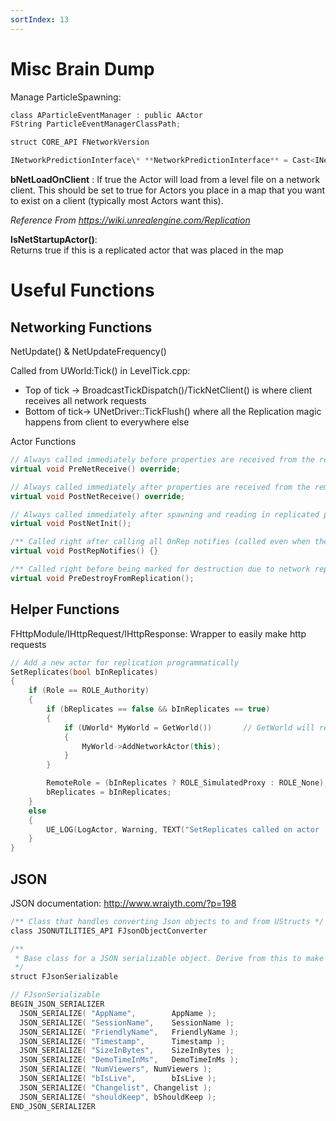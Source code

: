 ```yaml
---
sortIndex: 13
---
```


# Misc Brain Dump

Manage ParticleSpawning:

```cpp
class AParticleEventManager : public AActor
FString ParticleEventManagerClassPath;

struct CORE_API FNetworkVersion

INetworkPredictionInterface\* **NetworkPredictionInterface** = Cast<INetworkPredictionInterface>(**PawnMovement**);
```

**bNetLoadOnClient** : If true the Actor will load from a level file on a network client. This should be set to true for Actors you place in a map that you want to exist on a client (typically most Actors want this).

*Reference From <https://wiki.unrealengine.com/Replication>*

**IsNetStartupActor()**: Returns true if this is a replicated actor that was placed in the map

# Useful Functions

## Networking Functions

NetUpdate() & NetUpdateFrequency()

Called from UWorld:Tick() in LevelTick.cpp:
- Top of tick -> BroadcastTickDispatch()/TickNetClient() is where client receives all network requests
- Bottom of tick-> UNetDriver::TickFlush() where all the Replication magic happens from client to everywhere else

Actor Functions

  ```cpp
  // Always called immediately before properties are received from the remote.
  virtual void PreNetReceive() override;

  // Always called immediately after properties are received from the remote.
  virtual void PostNetReceive() override;

  // Always called immediately after spawning and reading in replicated properties
  virtual void PostNetInit();

  /** Called right after calling all OnRep notifies (called even when there are no notifies) */
  virtual void PostRepNotifies() {}

  /** Called right before being marked for destruction due to network replication */
  virtual void PreDestroyFromReplication();
  ```

## Helper Functions

FHttpModule/IHttpRequest/IHttpResponse: Wrapper to easily make http requests

  ```cpp
  // Add a new actor for replication programmatically
  SetReplicates(bool bInReplicates)
  {
      if (Role == ROLE_Authority)
      {
          if (bReplicates == false && bInReplicates == true)
          {
              if (UWorld* MyWorld = GetWorld())       // GetWorld will return nullptr on CDO, FYI
              {
                  MyWorld->AddNetworkActor(this);
              }
          }

          RemoteRole = (bInReplicates ? ROLE_SimulatedProxy : ROLE_None);
          bReplicates = bInReplicates;
      }
      else
      {
          UE_LOG(LogActor, Warning, TEXT("SetReplicates called on actor '%s' that is not valid for having its role modified."), *GetName());
      }
  }
  ```


## JSON

JSON documentation: http://www.wraiyth.com/?p=198

```cpp
/** Class that handles converting Json objects to and from UStructs */
class JSONUTILITIES_API FJsonObjectConverter

/**
 * Base class for a JSON serializable object. Derive from this to make your object serializable
 */
struct FJsonSerializable

// FJsonSerializable
BEGIN_JSON_SERIALIZER
  JSON_SERIALIZE( "AppName",		AppName );
  JSON_SERIALIZE( "SessionName",	SessionName );
  JSON_SERIALIZE( "FriendlyName",	FriendlyName );
  JSON_SERIALIZE( "Timestamp",		Timestamp );
  JSON_SERIALIZE( "SizeInBytes",	SizeInBytes );
  JSON_SERIALIZE( "DemoTimeInMs",	DemoTimeInMs );
  JSON_SERIALIZE( "NumViewers",	NumViewers );
  JSON_SERIALIZE( "bIsLive",		bIsLive );
  JSON_SERIALIZE( "Changelist",	Changelist );
  JSON_SERIALIZE( "shouldKeep",	bShouldKeep );
END_JSON_SERIALIZER
```
